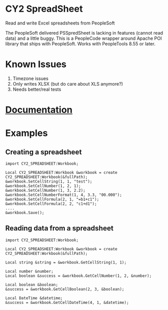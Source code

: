 # CY2 SpreadSheet
Read and write Excel spreadsheets from PeopleSoft

The PeopleSoft delivered PSSpredSheet is lacking in features (cannot read data) and a little buggy.  This is a PeopleCode wrapper around Apache POI library that ships with PeopleSoft. Works with PeopleTools 8.55 or later.

# Known Issues
1. Timezone issues
2. Only writes XLSX (but do care about XLS anymore?)
3. Needs better/real tests

# [Documentation](Documentation.md)
# Examples
## Creating a spreadsheet
```
import CY2_SPREADSHEET:Workbook;

Local CY2_SPREADSHEET:Workbook &workbook = create CY2_SPREADSHEET:Workbook(&fullPath);
&workbook.SetCellString(1, 1, "test");
&workbook.SetCellNumber(1, 2, 1);
&workbook.SetCellNumber(1, 3, 2.2);
&workbook.SetCellNumberFormat(1, 4, 3.3, "00.000");
&workbook.SetCellFormula(2, 1, "=b1+c1");
&workbook.SetCellFormula(2, 2, "c1+d1");
....
&workbook.Save();
```

## Reading data from a spreadsheet
```
import CY2_SPREADSHEET:Workbook;

Local CY2_SPREADSHEET:Workbook &workbook = create CY2_SPREADSHEET:Workbook(&fullPath);

Local string &string = &workbook.GetCellString(1, 1);

Local number &number;
Local boolean &success = &workbook.GetCellNumber(1, 2, &number);

Local boolean &boolean;
&success = &workbook.GetCellBoolean(2, 3, &boolean);

Local DateTime &datetime;
&success = &workbook.GetCellDateTime(4, 1, &datetime);
```
